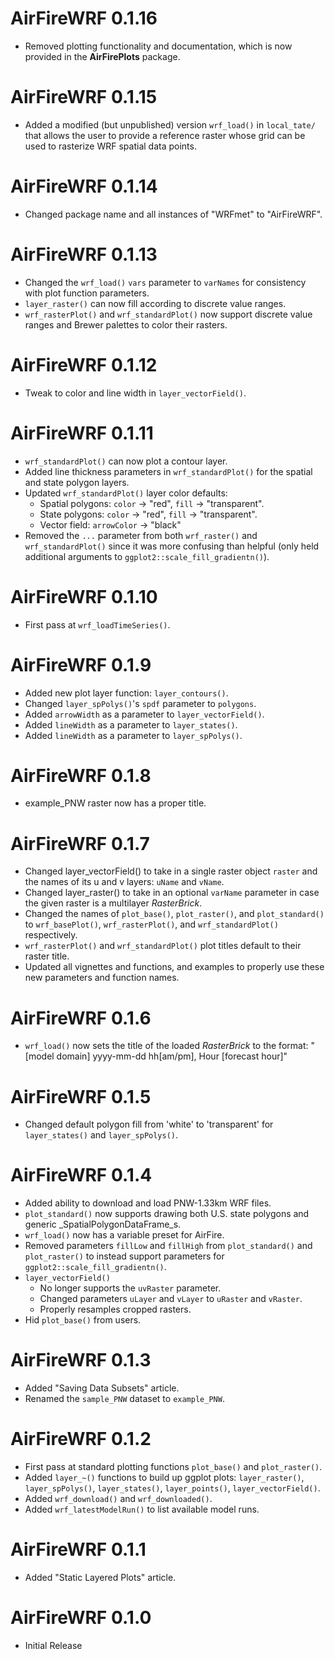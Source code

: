 # AirFireWRF 0.1.16

* Removed plotting functionality and documentation, which is now provided in the
**AirFirePlots** package.

# AirFireWRF 0.1.15

* Added a modified (but unpublished) version `wrf_load()` in `local_tate/` that
allows the user to provide a reference raster whose grid can be used to 
rasterize WRF spatial data points.

# AirFireWRF 0.1.14

* Changed package name and all instances of "WRFmet" to "AirFireWRF".

# AirFireWRF 0.1.13

* Changed the `wrf_load()` `vars` parameter to `varNames` for consistency with
plot function parameters.
* `layer_raster()` can now fill according to discrete value ranges.
* `wrf_rasterPlot()` and `wrf_standardPlot()` now support discrete value ranges 
and Brewer palettes to color their rasters.

# AirFireWRF 0.1.12

* Tweak to color and line width in `layer_vectorField()`.

# AirFireWRF 0.1.11

* `wrf_standardPlot()` can now plot a contour layer.
* Added line thickness parameters in `wrf_standardPlot()` for the spatial and 
state polygon layers.
* Updated `wrf_standardPlot()` layer color defaults:
  * Spatial polygons: `color` -> "red", `fill` -> "transparent".
  * State polygons: `color` -> "red", `fill` -> "transparent".
  * Vector field: `arrowColor` -> "black"
* Removed the `...` parameter from both `wrf_raster()` and `wrf_standardPlot()`
since it was more confusing than helpful (only held additional arguments to
`ggplot2::scale_fill_gradientn()`).

# AirFireWRF 0.1.10

* First pass at `wrf_loadTimeSeries()`.

# AirFireWRF 0.1.9

* Added new plot layer function: `layer_contours()`.
* Changed `layer_spPolys()`'s `spdf` parameter to `polygons`.
* Added `arrowWidth` as a parameter to `layer_vectorField()`.
* Added `lineWidth` as a parameter to `layer_states()`.
* Added `lineWidth` as a parameter to `layer_spPolys()`.

# AirFireWRF 0.1.8

* example_PNW raster now has a proper title.

# AirFireWRF 0.1.7

* Changed layer_vectorField() to take in a single raster object `raster` and the
names of its u and v layers: `uName` and `vName`.
* Changed layer_raster() to take in an optional `varName` parameter in case the
given raster is a multilayer *RasterBrick*.
* Changed the names of `plot_base()`, `plot_raster()`, and `plot_standard()` to
`wrf_basePlot()`, `wrf_rasterPlot()`, and `wrf_standardPlot()` respectively.
* `wrf_rasterPlot()` and `wrf_standardPlot()` plot titles default to their
raster title.
* Updated all vignettes and functions, and examples to properly use these new 
parameters and function names.

# AirFireWRF 0.1.6

* `wrf_load()` now sets the title of the loaded *RasterBrick* to the format:
"[model domain] yyyy-mm-dd hh[am/pm], Hour [forecast hour]"

# AirFireWRF 0.1.5

* Changed default polygon fill from 'white' to 'transparent' for `layer_states()`
and `layer_spPolys()`.

# AirFireWRF 0.1.4

* Added ability to download and load PNW-1.33km WRF files.
* `plot_standard()` now supports drawing both U.S. state polygons and generic 
_SpatialPolygonDataFrame_s.
* `wrf_load()` now has a variable preset for AirFire.
* Removed parameters `fillLow` and `fillHigh` from `plot_standard()` and 
`plot_raster()` to instead support parameters for 
`ggplot2::scale_fill_gradientn()`.
* `layer_vectorField()` 
  * No longer supports the `uvRaster` parameter.
  * Changed parameters `uLayer` and `vLayer` to `uRaster` and `vRaster`.
  * Properly resamples cropped rasters.
* Hid `plot_base()` from users.

# AirFireWRF 0.1.3

* Added "Saving Data Subsets" article.
* Renamed the `sample_PNW` dataset to `example_PNW`.

# AirFireWRF 0.1.2

* First pass at standard plotting functions `plot_base()` and `plot_raster()`.
* Added `layer_~()` functions to build up ggplot plots: `layer_raster()`,
`layer_spPolys()`, `layer_states()`, `layer_points()`, `layer_vectorField()`.
* Added `wrf_download()` and `wrf_downloaded()`.
* Added `wrf_latestModelRun()` to list available model runs.

# AirFireWRF 0.1.1

* Added "Static Layered Plots" article.

# AirFireWRF 0.1.0

* Initial Release
